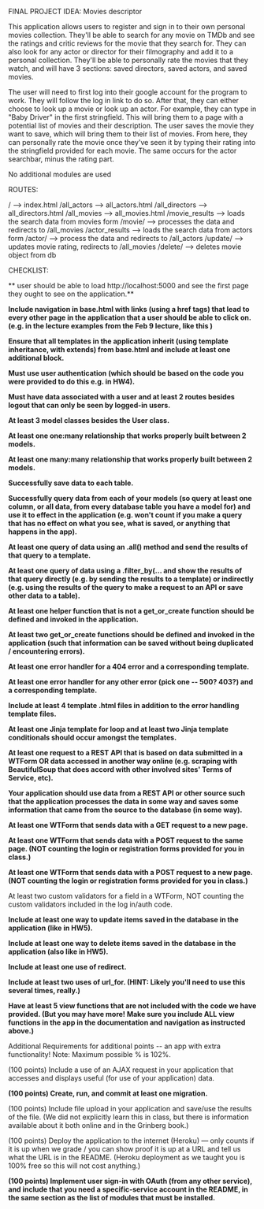 FINAL PROJECT IDEA: Movies descriptor

This application allows users to register and sign in to their own personal movies collection. They'll be able to search for any movie on TMDb and see the ratings and critic reviews for the movie that they search for. They can also look for any actor or director for their filmography and add it to a personal collection. They'll be able to personally rate the movies that they watch, and will have 3 sections: saved directors, saved actors, and saved movies. 



The user will need to first log into their google account for the program to work. They will follow the log in link to do so. After that, they can either choose to look up a movie or look up an actor. For example, they can type in "Baby Driver" in the first stringfield. This will bring them to a page with a potential list of movies and their description. The user saves the movie they want to save, which will bring them to their list of movies. From here, they can personally rate the movie once they've seen it by typing their rating into the stringfield provided for each movie. The same occurs for the actor searchbar, minus the rating part.



No additional modules are used



ROUTES:

/ --> index.html
/all_actors --> all_actors.html
/all_directors --> all_directors.html
/all_movies --> all_movies.html
/movie_results --> loads the search data from movies form
/movie/<id> --> processes the data and redirects to /all_movies
/actor_results --> loads the search data from actors form
/actor/<id> --> process the data and redirects to /all_actors
/update/<movie> --> updates movie rating, redirects to /all_movies
/delete/<movie> --> deletes movie object from db


CHECKLIST:

 ** user should be able to load http://localhost:5000 and see the first page they ought to see on the application.**

 **Include navigation in base.html with links (using a href tags) that lead to every other page in the application that a user should be able to click on. (e.g. in the lecture examples from the Feb 9 lecture, like this )**

 **Ensure that all templates in the application inherit (using template inheritance, with extends) from base.html and include at least one additional block.**

 **Must use user authentication (which should be based on the code you were provided to do this e.g. in HW4).**

 **Must have data associated with a user and at least 2 routes besides logout that can only be seen by logged-in users.**

 **At least 3 model classes besides the User class.**

 **At least one one:many relationship that works properly built between 2 models.**

 **At least one many:many relationship that works properly built between 2 models.**

 **Successfully save data to each table.**

 **Successfully query data from each of your models (so query at least one column, or all data, from every database table you have a model for) and use it to effect in the application (e.g. won't count if you make a query that has no effect on what you see, what is saved, or anything that happens in the app).**

 **At least one query of data using an .all() method and send the results of that query to a template.**

 **At least one query of data using a .filter_by(... and show the results of that query directly (e.g. by sending the results to a template) or indirectly (e.g. using the results of the query to make a request to an API or save other data to a table).**

 **At least one helper function that is not a get_or_create function should be defined and invoked in the application.**

 **At least two get_or_create functions should be defined and invoked in the application (such that information can be saved without being duplicated / encountering errors).**

 **At least one error handler for a 404 error and a corresponding template.**

 **At least one error handler for any other error (pick one -- 500? 403?) and a corresponding template.**

 **Include at least 4 template .html files in addition to the error handling template files.**

 **At least one Jinja template for loop and at least two Jinja template conditionals should occur amongst the templates.**

 **At least one request to a REST API that is based on data submitted in a WTForm OR data accessed in another way online (e.g. scraping with BeautifulSoup that does accord with other involved sites' Terms of Service, etc).**

 **Your application should use data from a REST API or other source such that the application processes the data in some way and saves some information that came from the source to the database (in some way).**

 **At least one WTForm that sends data with a GET request to a new page.**

 **At least one WTForm that sends data with a POST request to the same page. (NOT counting the login or registration forms provided for you in class.)**

 **At least one WTForm that sends data with a POST request to a new page. (NOT counting the login or registration forms provided for you in class.)**

 At least two custom validators for a field in a WTForm, NOT counting the custom validators included in the log in/auth code.

 **Include at least one way to update items saved in the database in the application (like in HW5).**

 **Include at least one way to delete items saved in the database in the application (also like in HW5).**

 **Include at least one use of redirect.**

 **Include at least two uses of url_for. (HINT: Likely you'll need to use this several times, really.)**

 **Have at least 5 view functions that are not included with the code we have provided. (But you may have more! Make sure you include ALL view functions in the app in the documentation and navigation as instructed above.)**

Additional Requirements for additional points -- an app with extra functionality!
Note: Maximum possible % is 102%.

 (100 points) Include a use of an AJAX request in your application that accesses and displays useful (for use of your application) data.

 **(100 points) Create, run, and commit at least one migration.**

 (100 points) Include file upload in your application and save/use the results of the file. (We did not explicitly learn this in class, but there is information available about it both online and in the Grinberg book.)

 (100 points) Deploy the application to the internet (Heroku) — only counts if it is up when we grade / you can show proof it is up at a URL and tell us what the URL is in the README. (Heroku deployment as we taught you is 100% free so this will not cost anything.)

 **(100 points) Implement user sign-in with OAuth (from any other service), and include that you need a specific-service account in the README, in the same section as the list of modules that must be installed.**
